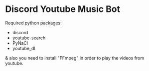 # Discord Youtube Music Bot

Required python packages:
- discord
- youtube-search
- PyNaCl
- youtube_dl
 
& also you need to install "FFmpeg" in order to play the videos from youtube.
